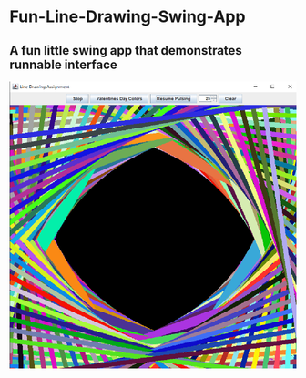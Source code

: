 # Fun-Line-Drawing-Swing-App

## A fun little swing app that demonstrates runnable interface

![Demo](/src/com/jacobo/img.png)

